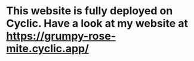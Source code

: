 # This website is fully deployed on Cyclic. Have a look at my website at https://grumpy-rose-mite.cyclic.app/
